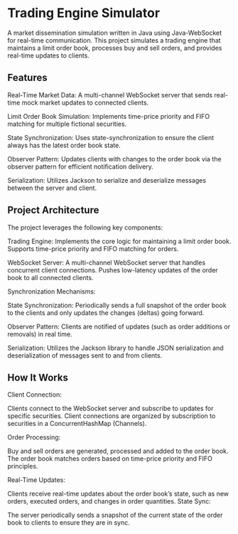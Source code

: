 # Trading Engine Simulator
A market dissemination simulation written in Java using Java-WebSocket for real-time communication. This project simulates a trading engine that maintains a limit order book, processes buy and sell orders, and provides real-time updates to clients.

## Features
Real-Time Market Data: A multi-channel WebSocket server that sends real-time mock market updates to connected clients.

Limit Order Book Simulation: Implements time-price priority and FIFO matching for multiple fictional securities.

State Synchronization: Uses state-synchronization to ensure the client always has the latest order book state.

Observer Pattern: Updates clients with changes to the order book via the observer pattern for efficient notification delivery.

Serialization: Utilizes Jackson to serialize and deserialize messages between the server and client.

## Project Architecture
The project leverages the following key components:

Trading Engine: Implements the core logic for maintaining a limit order book.
Supports time-price priority and FIFO matching for orders.

WebSocket Server: A multi-channel WebSocket server that handles concurrent client connections.
Pushes low-latency updates of the order book to all connected clients.

Synchronization Mechanisms:

State Synchronization: Periodically sends a full snapshot of the order book to the clients and only updates the changes (deltas) going forward.

Observer Pattern: Clients are notified of updates (such as order additions or removals) in real time.

Serialization: Utilizes the Jackson library to handle JSON serialization and deserialization of messages sent to and from clients.

## How It Works
Client Connection:

Clients connect to the WebSocket server and subscribe to updates for specific securities. Client connections are organized by subscription to securities in a ConcurrentHashMap (Channels).

Order Processing:

Buy and sell orders are generated, processed and added to the order book.
The order book matches orders based on time-price priority and FIFO principles.

Real-Time Updates:

Clients receive real-time updates about the order book’s state, such as new orders, executed orders, and changes in order quantities.
State Sync:

The server periodically sends a snapshot of the current state of the order book to clients to ensure they are in sync.
